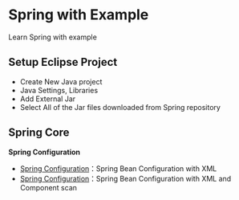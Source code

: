 Spring with Example
=====================

Learn Spring with example  


## Setup Eclipse Project

* Create New Java project
* Java Settings, Libraries 
* Add External Jar  
* Select All of the Jar files downloaded from Spring repository



## Spring Core

**Spring Configuration**

- [Spring Configuration](https://github.com/arifrajib/Spring-with-example/)：Spring Bean Configuration with XML
- [Spring Configuration](https://github.com/arifrajib/Spring-with-example/)：Spring Bean Configuration with XML and Component scan
